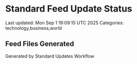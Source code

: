 # Standard Feed Update Status
Last updated: Mon Sep  1 19:09:15 UTC 2025
Categories: technology,business,world

## Feed Files Generated

Generated by Standard Updates Workflow
